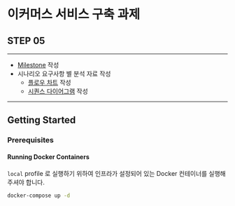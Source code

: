 # 이커머스 서비스 구축 과제 

## STEP 05

-----

* [Milestone](https://github.com/leejisuu/hhplus-ecommerce-serivce/milestone/1) 작성
* 시나리오 요구사항 별 분석 자료 작성  
  * [플로우 차트](https://chip-parmesan-fbe.notion.site/16f0183f52a7808fa4f3de7c8ccd4859?pvs=4) 작성  
  * [시퀀스 다이어그램](docs/SequenceDiagram.md) 작성

---

## Getting Started
### Prerequisites
#### Running Docker Containers

`local` profile 로 실행하기 위하여 인프라가 설정되어 있는 Docker 컨테이너를 실행해주셔야 합니다.

```bash
docker-compose up -d
```